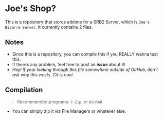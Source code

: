 # Joe's Shop?
This is a repository that stores addons for a SRB2 Server, which is `Joe's Bizarre Server`.
It currently contains 2 files.

## Notes
- Since this is a repository, you can compile this if you REALLY wanna test this.
- If theres any problem, feel free to post an ***issue*** about it!
- *Hey! If your looking through this file somewhere outside of GitHub, don't ask why this exists. Git is cool.*

## Compilation
> Recommended programs: `7-Zip`, or `WinRAR`.
- You can simply zip it via File Managers or whatever else.